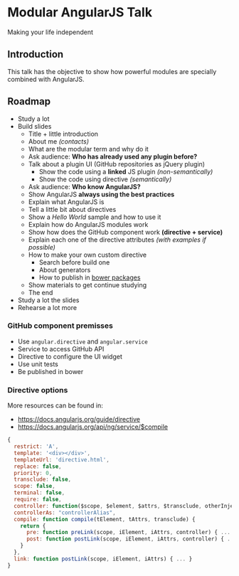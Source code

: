 # Modular AngularJS Talk
Making your life independent

## Introduction
This talk has the objective to show how powerful modules are specially combined with AngularJS.

## Roadmap
- Study a lot
- Build slides
  - Title + little introduction
  - About me *(contacts)*
  - What are the modular term and why do it
  - Ask audience: **Who has already used any plugin before?**
  - Talk about a plugin UI (GitHub repositories as jQuery plugin)
    - Show the code using a **linked** JS plugin *(non-semantically)*
    - Show the code using directive *(semantically)*
  - Ask audience: **Who know AngularJS?**
  - Show AngularJS **always using the best practices**
  - Explain what AngularJS is
  - Tell a little bit about directives
  - Show a *Hello World* sample and how to use it
  - Explain how do AngularJS modules work
  - Show how does the GitHub component work **(directive + service)**
  - Explain each one of the directive attributes *(with examples if possible)*
  - How to make your own custom directive
    - Search before build one
    - About generators
    - How to publish in [bower packages](http://bower.io/search/)
  - Show materials to get continue studying
  - The end
- Study a lot the slides
- Rehearse a lot more

### GitHub component premisses
- Use ``angular.directive`` and ``angular.service``
- Service to access GitHub API
- Directive to configure the UI widget
- Use unit tests
- Be published in bower

### Directive options
More resources can be found in:
- https://docs.angularjs.org/guide/directive
- https://docs.angularjs.org/api/ng/service/$compile
```javascript
{
  restrict: 'A',
  template: '<div></div>',
  templateUrl: 'directive.html',
  replace: false,
  priority: 0,
  transclude: false,
  scope: false,
  terminal: false,
  require: false,
  controller: function($scope, $element, $attrs, $transclude, otherInjectables) { ... },
  controllerAs: "controllerAlias",
  compile: function compile(tElement, tAttrs, transclude) {
    return {
      pre: function preLink(scope, iElement, iAttrs, controller) { ... },
      post: function postLink(scope, iElement, iAttrs, controller) { ... }
    }
  },
  link: function postLink(scope, iElement, iAttrs) { ... }
}
```
